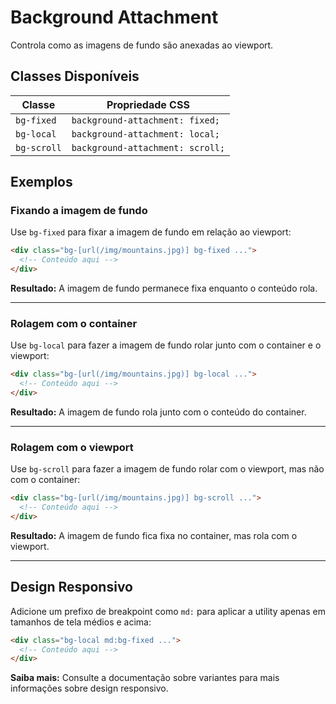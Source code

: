 # Background Attachment

Controla como as imagens de fundo são anexadas ao viewport.

## Classes Disponíveis

| Classe | Propriedade CSS |
|--------|-----------------|
| `bg-fixed` | `background-attachment: fixed;` |
| `bg-local` | `background-attachment: local;` |
| `bg-scroll` | `background-attachment: scroll;` |

## Exemplos

### Fixando a imagem de fundo

Use `bg-fixed` para fixar a imagem de fundo em relação ao viewport:

```html
<div class="bg-[url(/img/mountains.jpg)] bg-fixed ...">
  <!-- Conteúdo aqui -->
</div>
```

**Resultado:** A imagem de fundo permanece fixa enquanto o conteúdo rola.

---

### Rolagem com o container

Use `bg-local` para fazer a imagem de fundo rolar junto com o container e o viewport:

```html
<div class="bg-[url(/img/mountains.jpg)] bg-local ...">
  <!-- Conteúdo aqui -->
</div>
```

**Resultado:** A imagem de fundo rola junto com o conteúdo do container.

---

### Rolagem com o viewport

Use `bg-scroll` para fazer a imagem de fundo rolar com o viewport, mas não com o container:

```html
<div class="bg-[url(/img/mountains.jpg)] bg-scroll ...">
  <!-- Conteúdo aqui -->
</div>
```

**Resultado:** A imagem de fundo fica fixa no container, mas rola com o viewport.

---

## Design Responsivo

Adicione um prefixo de breakpoint como `md:` para aplicar a utility apenas em tamanhos de tela médios e acima:

```html
<div class="bg-local md:bg-fixed ...">
  <!-- Conteúdo aqui -->
</div>
```

**Saiba mais:** Consulte a documentação sobre variantes para mais informações sobre design responsivo.

